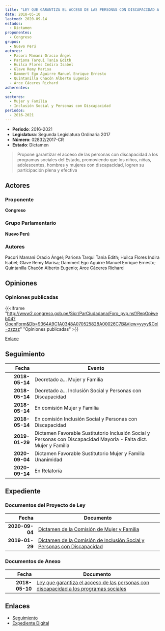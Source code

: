 ```yaml
---
title: "LEY QUE GARANTIZA EL ACCESO DE LAS PERSONAS CON DISCAPACIDAD A LOS PROGRAMAS SOCIALES"
date: 2018-05-10
lastmod: 2020-09-14
estados: 
  - Dictamen
proponentes: 
  - Congreso
grupos: 
  - Nuevo Perú
autores: 
  - Pacori Mamani Oracio Ángel
  - Pariona Tarqui Tania Edith
  - Huilca Flores Indira Isabel
  - Glave Remy Marisa
  - Dammert Ego Aguirre Manuel Enrique Ernesto
  - Quintanilla Chacón Alberto Eugenio
  - Arce Cáceres Richard
adherentes: 
  - 
sectores: 
  - Mujer y Familia
  - Inclusión Social y Personas con Discapacidad
periodos: 
  - 2016-2021
---
```


- **Periodo**: 2016-2021
- **Legislatura**: Segunda Legislatura Ordinaria 2017
- **Número**: 02832/2017-CR
- **Estado**: Dictamen

> Propone garantizar el acceso de las personas con discapacidad a los programas sociales del Estado, promoviendo que los niños, niñas, adolescentes, hombres y mujeres con discapacidad, logren su participación plena y efectiva


## Actores

### Proponente

**Congreso**

### Grupo Parlamentario

**Nuevo Perú**

### Autores

Pacori Mamani Oracio Ángel; Pariona Tarqui Tania Edith; Huilca Flores Indira Isabel; Glave Remy Marisa; Dammert Ego Aguirre Manuel Enrique Ernesto; Quintanilla Chacón Alberto Eugenio; Arce Cáceres Richard


## Opiniones

### Opiniones publicadas

{{<iframe "http://www2.congreso.gob.pe/Sicr/ParCiudadana/Foro_pvp.nsf/RepOpiweb04?OpenForm&Db=9364A9C1A0348A070525828A00026C7B&View=yyyy&Col=zzzzz" "Opiniones publicadas" >}}

[Enlace](http://www2.congreso.gob.pe/Sicr/ParCiudadana/Foro_pvp.nsf/RepOpiweb04?OpenForm&Db=9364A9C1A0348A070525828A00026C7B&View=yyyy&Col=zzzzz)

## Seguimiento

| Fecha | Evento |
|------:|--------|
| **2018-05-14** | Decretado a... Mujer y Familia|
| **2018-05-14** | Decretado a... Inclusión Social y Personas con Discapacidad|
| **2018-05-14** | En comisión Mujer y Familia|
| **2018-05-14** | En comisión Inclusión Social y Personas con Discapacidad|
| **2019-01-29** | Dictamen Favorable Sustitutorio Inclusión Social y Personas con Discapacidad Mayoria - Falta dict. Mujer y Familia|
| **2020-09-04** | Dictamen Favorable Sustitutorio Mujer y Familia Unanimidad|
| **2020-09-14** | En Relatoría|


## Expediente


### Documentos del Proyecto de Ley

| Fecha | Documento |
|------:|--------|
| **2020-09-04** | [Dictamen de la Comisión de Mujer y Familia](http://www.leyes.congreso.gob.pe/Documentos/2016_2021/Dictamenes/Proyectos_de_Ley/02832DC16MAY20200904.pdf) |
| **2019-01-29** | [Dictamen de la Comisión de Inclusión Social y Personas con Discapacidad](http://www.leyes.congreso.gob.pe/Documentos/2016_2021/Dictamenes/Proyectos_de_Ley/02832DC13MAY20190129.pdf) |

### Documentos de Anexo

| Fecha | Documento |
|------:|--------|
| **2018-05-10** | [Ley que garantiza el acceso de las personas con discapacidad a los programas sociales](http://www.leyes.congreso.gob.pe/Documentos/2016_2021/Proyectos_de_Ley_y_de_Resoluciones_Legislativas/PL0283220180510..pdf) |

## Enlaces 

- [Seguimiento](http://www2.congreso.gob.pe/Sicr/TraDocEstProc/CLProLey2016.nsf/f7fff46988ca05b1052578e100829cc7/855c89639ed9cbcd0525828a00075217?OpenDocument)
- [Expediente Digital](http://www2.congreso.gob.pe/Sicr/TraDocEstProc/CLProLey2016.nsf/f7fff46988ca05b1052578e100829cc7/855c89639ed9cbcd0525828a00075217?OpenDocument&Click=05257FB7005EB655.eb71d0cf91d8294e05256cdf006b5706/$Body/0.1C6C)

